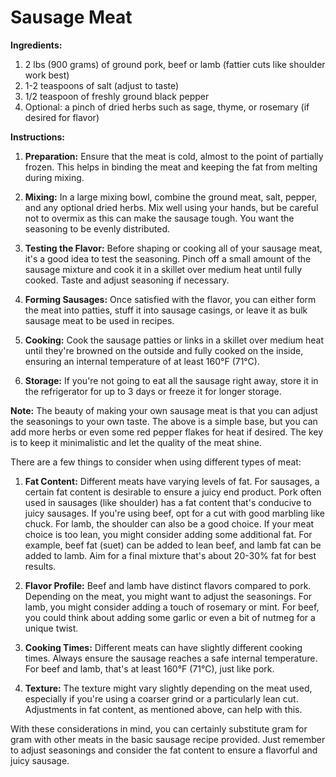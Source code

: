 # Sausage Meat

**Ingredients:**

1. 2 lbs (900 grams) of ground pork, beef or lamb (fattier cuts like shoulder work best)
2. 1-2 teaspoons of salt (adjust to taste)
3. 1/2 teaspoon of freshly ground black pepper
4. Optional: a pinch of dried herbs such as sage, thyme, or rosemary (if desired for flavor)

**Instructions:**

1. **Preparation:** Ensure that the meat is cold, almost to the point of partially frozen. This helps in binding the meat and keeping the fat from melting during mixing.
  
2. **Mixing:** In a large mixing bowl, combine the ground meat, salt, pepper, and any optional dried herbs. Mix well using your hands, but be careful not to overmix as this can make the sausage tough. You want the seasoning to be evenly distributed.

3. **Testing the Flavor:** Before shaping or cooking all of your sausage meat, it's a good idea to test the seasoning. Pinch off a small amount of the sausage mixture and cook it in a skillet over medium heat until fully cooked. Taste and adjust seasoning if necessary.

4. **Forming Sausages:** Once satisfied with the flavor, you can either form the meat into patties, stuff it into sausage casings, or leave it as bulk sausage meat to be used in recipes.

5. **Cooking:** Cook the sausage patties or links in a skillet over medium heat until they're browned on the outside and fully cooked on the inside, ensuring an internal temperature of at least 160°F (71°C). 

6. **Storage:** If you're not going to eat all the sausage right away, store it in the refrigerator for up to 3 days or freeze it for longer storage.

**Note:** The beauty of making your own sausage meat is that you can adjust the seasonings to your own taste. The above is a simple base, but you can add more herbs or even some red pepper flakes for heat if desired. The key is to keep it minimalistic and let the quality of the meat shine.

There are a few things to consider when using different types of meat:

1. **Fat Content:** Different meats have varying levels of fat. For sausages, a certain fat content is desirable to ensure a juicy end product. Pork often used in sausages (like shoulder) has a fat content that's conducive to juicy sausages. If you're using beef, opt for a cut with good marbling like chuck. For lamb, the shoulder can also be a good choice. If your meat choice is too lean, you might consider adding some additional fat. For example, beef fat (suet) can be added to lean beef, and lamb fat can be added to lamb. Aim for a final mixture that's about 20-30% fat for best results.

2. **Flavor Profile:** Beef and lamb have distinct flavors compared to pork. Depending on the meat, you might want to adjust the seasonings. For lamb, you might consider adding a touch of rosemary or mint. For beef, you could think about adding some garlic or even a bit of nutmeg for a unique twist.

3. **Cooking Times:** Different meats can have slightly different cooking times. Always ensure the sausage reaches a safe internal temperature. For beef and lamb, that's at least 160°F (71°C), just like pork. 

4. **Texture:** The texture might vary slightly depending on the meat used, especially if you're using a coarser grind or a particularly lean cut. Adjustments in fat content, as mentioned above, can help with this.

With these considerations in mind, you can certainly substitute gram for gram with other meats in the basic sausage recipe provided. Just remember to adjust seasonings and consider the fat content to ensure a flavorful and juicy sausage.